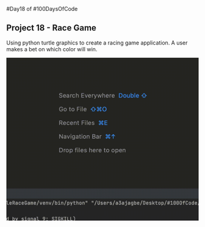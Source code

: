 #Day18 of #100DaysOfCode


## Project 18 - Race Game
Using python turtle graphics to create a racing game application. A user makes a bet on which color will win.

![Demo](https://github.com/A3AJAGBE/TurtleRaceGame/blob/main/TurtleRaceGame.gif)
